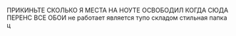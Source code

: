 ПРИКИНЬТЕ СКОЛЬКО Я МЕСТА НА НОУТЕ ОСВОБОДИЛ КОГДА СЮДА ПЕРЕНС ВСЕ ОБОИ
не работает является тупо складом
стильная папка
ц
